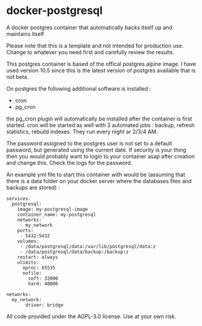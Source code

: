 # docker-postgresql
A docker postgres container that automatically backs itself up and maintains itself

Please note that this is a template and not intended for production use. Change to whatever you need first and carefully review the results. 

This postgres container is based of the offical postgres alpine image. I have used version 10.5 since this is the latest version of postgres available that is not beta. 

On postgres the following additional software is installed : 
- cron
- pg_cron

the pg_cron plugin will automatically be installed after the container is first started. cron will be started as well with 3 automated jobs : backup, refresh statistics, rebuild indexes. They run every night ar 2/3/4 AM.

The password assigned to the postgres user is not set to a default password, but generated using the current date. If security is your thing then you would probably want to login to your container asap after creation and change this. Check the logs for the password.

An example yml file to start this container with would be (assuming that there is a data folder on your docker server where the databases files and backups are stored) : 

```version: "2"
services:
  postgresql:
    image: my-postgresql-image
    container_name: my-postgresql
    networks:
     - my_network
    ports:
     - 5432:5432
    volumes:
     - /data/postgresql/data:/var/lib/postgresql/data:z
     - /data/postgresql/data/backup:/backup:z
    restart: always
    ulimits:
      nproc: 65535
      nofile:
        soft: 32000
        hard: 40000

networks:
  my_network:
       driver: bridge
```


All code provided under the AGPL-3.0 license. Use at your own risk. 
